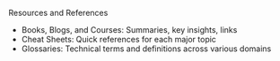 Resources and References

- Books, Blogs, and Courses: Summaries, key insights, links
- Cheat Sheets: Quick references for each major topic
- Glossaries: Technical terms and definitions across various domains